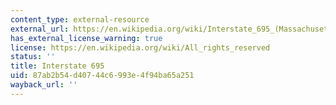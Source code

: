 ```yaml
---
content_type: external-resource
external_url: https://en.wikipedia.org/wiki/Interstate_695_(Massachusetts)
has_external_license_warning: true
license: https://en.wikipedia.org/wiki/All_rights_reserved
status: ''
title: Interstate 695
uid: 87ab2b54-d407-44c6-993e-4f94ba65a251
wayback_url: ''
---
```

